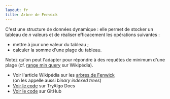 ```yaml
---
layout: fr
title: Arbre de Fenwick
---
```


C'est une structure de données dynamique : elle permet de stocker un tableau de $n$ valeurs et de réaliser efficacement les opérations suivantes :

- mettre à jour une valeur du tableau ;
- calculer la somme d'une plage du tableau.

Notez qu'on peut l'adapter pour répondre à des requêtes de minimum d'une plage (cf. [range min query](https://en.wikipedia.org/wiki/Range_minimum_query) sur Wikipédia).

- Voir l'article Wikipédia sur les [arbres de Fenwick](https://en.wikipedia.org/wiki/Fenwick_tree)  
(on les appelle aussi *binary indexed trees*)
- [Voir le code](http://docs.tryalgo.org/_modules/tryalgo/fenwick.html) sur TryAlgo Docs
- [Voir le code](https://github.com/jilljenn/tryalgo/blob/master/tryalgo/fenwick.py) sur GitHub
